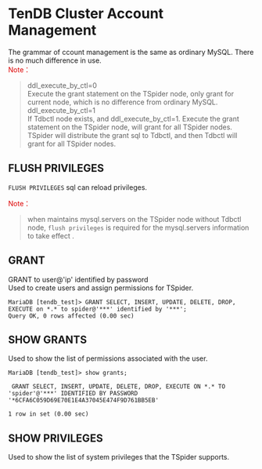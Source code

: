 # TenDB Cluster Account Management 
The grammar of ccount management is the same as ordinary MySQL. There is no much difference in use.  
<font color="#dd0000">Note： </font>   
>ddl_execute_by_ctl=0  
Execute the grant statement on the TSpider node, only grant for current node,  which is no difference from ordinary MySQL.  
ddl_execute_by_ctl=1    
If Tdbctl node exists, and ddl_execute_by_ctl=1. Execute the grant statement on the TSpider node, will grant for all TSpider nodes.  TSpider will distribute the grant sql to Tdbctl, and then Tdbctl will  grant for all TSpider nodes.

## FLUSH PRIVILEGES
`FLUSH PRIVILEGES` sql can reload privileges.

<font color="#dd0000">Note：</font>   
>when maintains mysql.servers on the TSpider node without Tdbctl node,  `flush privileges` is required for the mysql.servers information to take effect .

## GRANT

GRANT <privileges> to user@'ip' identified by password  
Used to create users and assign permissions for TSpider.

```
MariaDB [tendb_test]> GRANT SELECT, INSERT, UPDATE, DELETE, DROP, EXECUTE on *.* to spider@'***' identified by '***';
Query OK, 0 rows affected (0.00 sec)
```


## SHOW GRANTS 
Used to show  the list of permissions associated with the user.
```
MariaDB [tendb_test]> show grants;

 GRANT SELECT, INSERT, UPDATE, DELETE, DROP, EXECUTE ON *.* TO 'spider'@'***' IDENTIFIED BY PASSWORD '*6CFA6C059D69E70E1E4A37045E474F9D761BB5EB' 

1 row in set (0.00 sec)
```



## SHOW PRIVILEGES 
Used to show the list of system privileges that the TSpider supports. 

